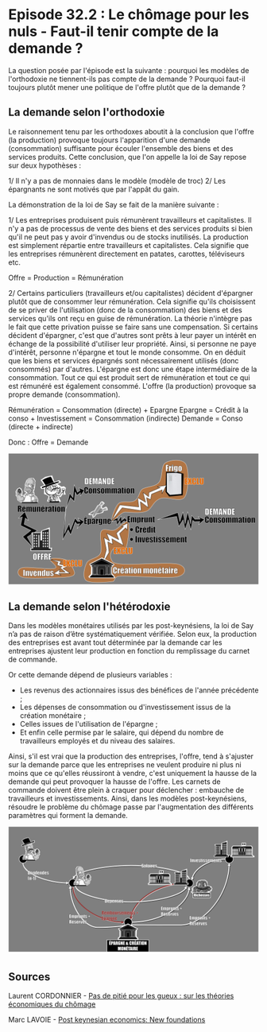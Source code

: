 # Episode 32.2 : Le chômage pour les nuls - Faut-il tenir compte de la demande ?

La question posée par l'épisode est la suivante : pourquoi les modèles de l'orthodoxie ne tiennent-ils pas compte de la demande ? Pourquoi faut-il toujours plutôt mener une politique de l'offre plutôt que de la demande ?

## La demande selon l'orthodoxie

Le raisonnement tenu par les orthodoxes aboutit à la conclusion que l'offre (la production) provoque toujours l'apparition d'une demande (consommation) suffisante pour écouler l'ensemble des biens et des services produits. Cette conclusion, que l'on appelle la loi de Say repose sur deux hypothèses :

1/ Il n'y a pas de monnaies dans le modèle (modèle de troc)
2/ Les épargnants ne sont motivés que par l'appât du gain.

La démonstration de la loi de Say se fait de la manière suivante :

1/ Les entreprises produisent puis rémunèrent travailleurs et capitalistes. Il n'y a pas de processus de vente des biens et des services produits si bien qu'il ne peut pas y avoir d'invendus ou de stocks inutilisés. La production est simplement répartie entre travailleurs et capitalistes. Cela signifie que les entreprises rémunèrent directement en patates, carottes, téléviseurs etc.

Offre = Production = Rémunération

2/ Certains particuliers (travailleurs et/ou capitalistes) décident d'épargner plutôt que de consommer leur rémunération. Cela signifie qu'ils choisissent de se priver de l'utilisation (donc de la consommation) des biens et des services qu'ils ont reçu en guise de rémunération. La théorie n'intègre pas le fait que cette privation puisse se faire sans une compensation. Si certains décident d'épargner, c'est que d'autres sont prêts à leur payer un intérêt en échange de la possibilité d'utiliser leur propriété. Ainsi, si personne ne paye d'intérêt, personne n'épargne et tout le monde consomme. On en déduit que les biens et services épargnés sont nécessairement utilisés (donc consommés) par d'autres. L'épargne est donc une étape intermédiaire de la consommation. Tout ce qui est produit sert de rémunération et tout ce qui est rémunéré est également consommé. L'offre (la production) provoque sa propre demande (consommation).

Rémunération = Consommation (directe) + Epargne
Epargne = Crédit à la conso + Investissement = Consommation (indirecte)
Demande = Conso (directe + indirecte)

Donc : Offre = Demande

![L'offre créée sa propre demande](./images/Eps32_02_VisionOrtho.png "L'offre créée sa propre demande")


## La demande selon l'hétérodoxie

Dans les modèles monétaires utilisés par les post-keynésiens, la loi de Say n’a pas de raison d’être systématiquement vérifiée. Selon eux, la production des entreprises est avant tout déterminée par la demande car les entreprises ajustent leur production en fonction du remplissage du carnet de commande. 

Or cette demande dépend de plusieurs variables :

* Les revenus des actionnaires issus des bénéfices de l'année précédente ;
* Les dépenses de consommation ou d'investissement issus de la création monétaire ;
* Celles issues de l'utilisation de l'épargne ;
* Et enfin celle permise par le salaire, qui dépend du nombre de travailleurs employés et du niveau des salaires.

Ainsi, s'il est vrai que la production des entreprises, l'offre, tend à s'ajuster sur la demande parce que les entreprises ne veulent produire ni plus ni moins que ce qu'elles réussiront à vendre, c'est uniquement la hausse de la demande qui peut provoquer la hausse de l'offre. Les carnets de commande doivent être plein à craquer pour déclencher : embauche de travailleurs et investissements. Ainsi, dans les modèles post-keynésiens, résoudre le problème du chômage passe par l'augmentation des différents paramètres qui forment la demande. 

![La Demande drive l'Offre](./images/Eps32_02_VisionEthero2.png "La Demande drive l'Offre")


## Sources

Laurent CORDONNIER - [Pas de pitié pour les gueux : sur les théories économiques du chômage](https://www.amazon.com/piti%C3%A9-pour-gueux-Laurent-Cordonnier/dp/2912107113)

Marc LAVOIE - [Post keynesian economics: New foundations](https://www.amazon.com/Post-Keynesian-Economics-Foundations-Marc-Lavoie/dp/184720483X/ref=sr_1_1?keywords=marc+lavoie+post+keynesian&qid=1570053118&s=books&sr=1-1)
